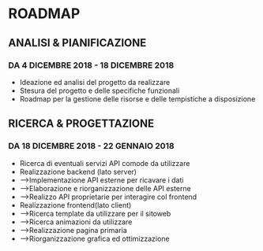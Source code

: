 <h1>ROADMAP</h1>

<h2>ANALISI & PIANIFICAZIONE</h2>
<h3>DA 4 DICEMBRE 2018 - 18 DICEMBRE 2018</h3>
<ul>
  <li>Ideazione ed analisi del progetto da realizzare</li>
  <li>Stesura del progetto e delle specifiche funzionali</li>
  <li>Roadmap per la gestione delle risorse e delle tempistiche a disposizione</li>
</ul>

<h2>RICERCA & PROGETTAZIONE</h2>
<h3>DA 18 DICEMBRE 2018 - 22 GENNAIO 2018</h3>

<ul>
  <li>Ricerca di eventuali servizi API comode da utilizzare</li>
  <li>Realizzazione backend (lato server)</li>
  <li>-->Implementazione API esterne per ricavare i dati</li>
  <li>-->Elaborazione e riorganizzazione delle API esterne</li>
  <li>-->Realizzo API proprietarie per interagire col frontend</li>
  <li>Realizzazione frontend(lato client)</li>
  <li>-->Ricerca template da utilizzare per il sitoweb</li>
  <li>-->Ricerca animazioni da utilizzare</li>
  <li>-->Realizzazione pagina primaria</li>
  <li>-->Riorganizzazione grafica ed ottimizzazione</li>
</ul>
 
